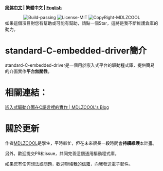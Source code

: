 **[简体中文](./README.md) | 繁體中文 | [English](./README_en-us.md)**

<div align="center">
  <img src="https://img.shields.io/badge/Build-passing-%2396C40F" alt="Build-passing"/>
  <img src="https://img.shields.io/badge/License-MIT-%2396C40F" alt="License-MIT"/>
  <img src="https://img.shields.io/badge/CopyRight-MDLZCOOL-%2396C40F" alt="CopyRight-MDLZCOOL"/>
</div>
如果這個項目對您有幫助或可能有幫助，請點一個Star，這將是我不斷維護倉庫的動力。

# standard-C-embedded-driver簡介

standard-C-embedded-driver是一個用於嵌入式平台的驅動程式庫，提供簡易的介面實作**平台無關性**。

# 相關連結：

[嵌入式驅動介面在C語言裡的實作 | MDLZCOOL's Blog](https://mdlzcool.github.io/post/cdb42980.html)

# 關於更新

作者[MDLZCOOL](https://github.com/MDLZCOOL/)是學生，平時較忙，但在未來很長一段時間會**持續維護**本計畫。

另外，歡迎提交PR和issue，共同完善這個通用驅動程式庫。

如果您有任何想法或問題，歡迎聯絡[我的信箱](mdlzcool@foxmail.com)，向我發送電子郵件。